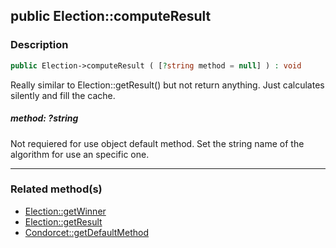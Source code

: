 ## public Election::computeResult

### Description    

```php
public Election->computeResult ( [?string method = null] ) : void
```

Really similar to Election::getResult() but not return anything. Just calculates silently and fill the cache.
    

##### **method:** *?string*   
Not requiered for use object default method. Set the string name of the algorithm for use an specific one.
    

---------------------------------------

### Related method(s)      

* [Election::getWinner](../Election%20Class/public%20Election--getWinner.md)    
* [Election::getResult](../Election%20Class/public%20Election--getResult.md)    
* [Condorcet::getDefaultMethod](../Condorcet%20Class/public%20Condorcet--getDefaultMethod.md)    
